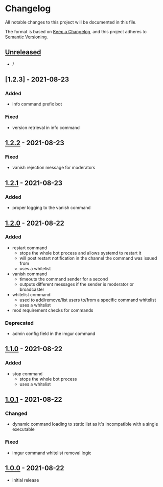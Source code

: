 # Changelog

All notable changes to this project will be documented in this file.

The format is based on [Keep a Changelog],
and this project adheres to [Semantic Versioning].

## [Unreleased]
- /


## [1.2.3] - 2021-08-23

### Added
- info command prefix bot

### Fixed
- version retrieval in info command


## [1.2.2] - 2021-08-23

### Fixed
- vanish rejection message for moderators


## [1.2.1] - 2021-08-23

### Added
- proper logging to the vanish command


## [1.2.0] - 2021-08-22

### Added
- restart command
  - stops the whole bot process and allows systemd to restart it
  - will post restart notification in the channel the command was issued from
  - uses a whitelist
- vanish command
  - timeouts the command sender for a second
  - outputs different messages if the sender is moderator or broadcaster
- whitelist command
  - used to add/remove/list users to/from a specific command whitelist
  - uses a whitelist
- mod requirement checks for commands

### Deprecated
- admin config field in the imgur command


## [1.1.0] - 2021-08-22

### Added
- stop command
  - stops the whole bot process
  - uses a whitelist


## [1.0.1] - 2021-08-22

### Changed
- dynamic command loading to static list as it's incompatible with a single executable

### Fixed
- imgur command whitelist removal logic


## [1.0.0] - 2021-08-22
- initial release


<!-- Links -->
[keep a changelog]: https://keepachangelog.com/en/1.0.0/
[semantic versioning]: https://semver.org/spec/v2.0.0.html

<!-- Versions -->
[unreleased]: https://github.com/RLNT/twitch_rlnt-bot/compare/v1.2.2...HEAD
[1.2.2]: https://github.com/RLNT/twitch_rlnt-bot/compare/v1.2.1...v1.2.2
[1.2.1]: https://github.com/RLNT/twitch_rlnt-bot/compare/v1.2.0...v1.2.1
[1.2.0]: https://github.com/RLNT/twitch_rlnt-bot/compare/v1.1.0...v1.2.0
[1.1.0]: https://github.com/RLNT/twitch_rlnt-bot/compare/v1.0.1...v1.1.0
[1.0.1]: https://github.com/RLNT/twitch_rlnt-bot/compare/v1.0.0...v1.0.1
[1.0.0]: https://github.com/RLNT/twitch_rlnt-bot/releases/tag/v1.0.
